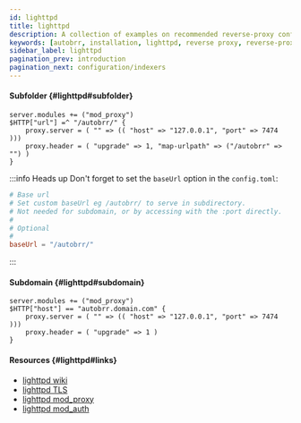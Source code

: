 ```yaml
---
id: lighttpd
title: lighttpd
description: A collection of examples on recommended reverse-proxy configurations for lighttpd.
keywords: [autobrr, installation, lighttpd, reverse proxy, reverse-proxy]
sidebar_label: lighttpd
pagination_prev: introduction
pagination_next: configuration/indexers
---
```


#### Subfolder {#lighttpd#subfolder}

```lighttpd
server.modules += ("mod_proxy")
$HTTP["url"] =^ "/autobrr/" {
    proxy.server = ( "" => (( "host" => "127.0.0.1", "port" => 7474 )))
    proxy.header = ( "upgrade" => 1, "map-urlpath" => ("/autobrr" => "") )
}
```

:::info Heads up
Don't forget to set the `baseUrl` option in the `config.toml`:

```toml
# Base url
# Set custom baseUrl eg /autobrr/ to serve in subdirectory.
# Not needed for subdomain, or by accessing with the :port directly.
#
# Optional
#
baseUrl = "/autobrr/"
```

:::

#### Subdomain {#lighttpd#subdomain}

```lighttpd
server.modules += ("mod_proxy")
$HTTP["host"] == "autobrr.domain.com" {
    proxy.server = ( "" => (( "host" => "127.0.0.1", "port" => 7474 )))
    proxy.header = ( "upgrade" => 1 )
}
```

#### Resources {#lighttpd#links}

- [lighttpd wiki](https://wiki.lighttpd.net)
- [lighttpd TLS](https://wiki.lighttpd.net/Docs_SSL)
- [lighttpd mod_proxy](https://wiki.lighttpd.net/mod_proxy)
- [lighttpd mod_auth](https://wiki.lighttpd.net/mod_auth)
